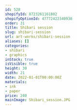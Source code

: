 ```yaml
---
id: 528
shopifyId: 8723261161802
shopifyOptionId: 47772422340938
order: 31
title: Shibari session
slug: shibari-session
url: art-works/shibari-session
aliases: []
categories:
- shibari
- graphics
inStock: true
isVisible: true
height: 30
width: 21
date: 2022-01-01T00:00:00Z
materials:
- ink
- paper
price: 240
mainImage: Shibari_session.JPG
---
```

